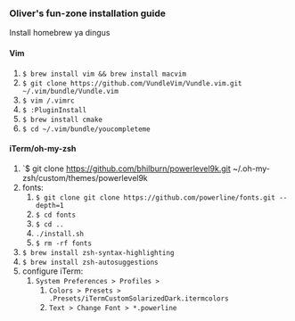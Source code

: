 ### Oliver's fun-zone installation guide
Install homebrew ya dingus

#### Vim
1. `$ brew install vim && brew install macvim`
1. `$ git clone https://github.com/VundleVim/Vundle.vim.git ~/.vim/bundle/Vundle.vim`
1. `$ vim /.vimrc`
1. `$ :PluginInstall`
1. `$ brew install cmake`
1. `$ cd ~/.vim/bundle/youcompleteme`

#### iTerm/oh-my-zsh
1. `$ git clone https://github.com/bhilburn/powerlevel9k.git ~/.oh-my-zsh/custom/themes/powerlevel9k
1. fonts:
   1. `$ git clone git clone https://github.com/powerline/fonts.git --depth=1`
   1. `$ cd fonts`
   1. `$ cd ..`
   1. `./install.sh`
   1. `$ rm -rf fonts`
1. `$ brew install zsh-syntax-highlighting`
1. `$ brew install zsh-autosuggestions`
1. configure iTerm:
   1. `System Preferences > Profiles >`
      1. `Colors > Presets > .Presets/iTermCustomSolarizedDark.itermcolors`
      1. `Text > Change Font > *.powerline`
